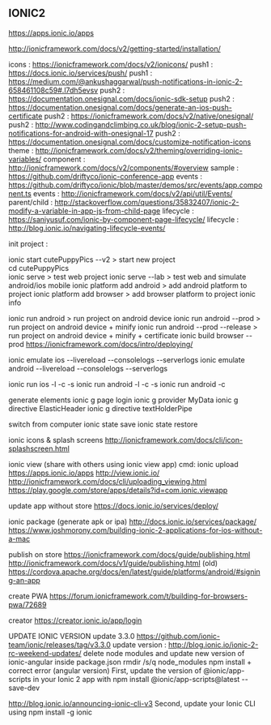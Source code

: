 
## IONIC2 
https://apps.ionic.io/apps 
 
http://ionicframework.com/docs/v2/getting-started/installation/ 

icons : https://ionicframework.com/docs/v2/ionicons/ 
push1 : https://docs.ionic.io/services/push/ 
push1 : https://medium.com/@ankushaggarwal/push-notifications-in-ionic-2-658461108c59#.l7dh5evsv 
push2 : https://documentation.onesignal.com/docs/ionic-sdk-setup
push2 : https://documentation.onesignal.com/docs/generate-an-ios-push-certificate
push2 : https://ionicframework.com/docs/v2/native/onesignal/
push2 : http://www.codingandclimbing.co.uk/blog/ionic-2-setup-push-notifications-for-android-with-onesignal-17
push2 : https://documentation.onesignal.com/docs/customize-notification-icons
theme : http://ionicframework.com/docs/v2/theming/overriding-ionic-variables/ 
component : http://ionicframework.com/docs/v2/components/#overview 
sample : https://github.com/driftyco/ionic-conference-app
events : https://github.com/driftyco/ionic/blob/master/demos/src/events/app.component.ts
events : http://ionicframework.com/docs/v2/api/util/Events/
parent/child : http://stackoverflow.com/questions/35832407/ionic-2-modify-a-variable-in-app-js-from-child-page
lifecycle : https://saniyusuf.com/ionic-by-component-page-lifecycle/
lifecycle : http://blog.ionic.io/navigating-lifecycle-events/

init project :  
 
ionic start cutePuppyPics --v2					> start new project   
cd cutePuppyPics											 
ionic serve										> test web project 
ionic serve --lab								> test web and simulate android/ios mobile
ionic platform add android						> add android platform to project 
ionic platform add browser						> add browser platform to project 
ionic info 

ionic run android  								> run project on android device 
ionic run android --prod 						> run project on android device + minify 
ionic run android --prod --release				> run project on android device + minify + certificate
ionic build browser --prod
https://ionicframework.com/docs/intro/deploying/


 
 
ionic emulate ios --livereload --consolelogs --serverlogs
ionic emulate android --livereload --consolelogs --serverlogs
 
ionic run ios -l -c -s
ionic run android -l -c -s
ionic run android -c

 
generate elements 
ionic g page login 
ionic g provider MyData 
ionic g directive ElasticHeader
ionic g directive textHolderPipe




switch from computer
ionic state save
ionic state restore

ionic icons & splash screens
http://ionicframework.com/docs/cli/icon-splashscreen.html





ionic view (share with others using ionic view app)
cmd: ionic upload
https://apps.ionic.io/apps
http://view.ionic.io/
http://ionicframework.com/docs/cli/uploading_viewing.html
https://play.google.com/store/apps/details?id=com.ionic.viewapp

update app without store
https://docs.ionic.io/services/deploy/

ionic package (generate apk or ipa)
http://docs.ionic.io/services/package/
https://www.joshmorony.com/building-ionic-2-applications-for-ios-without-a-mac

publish on store
https://ionicframework.com/docs/guide/publishing.html
http://ionicframework.com/docs/v1/guide/publishing.html (old)
https://cordova.apache.org/docs/en/latest/guide/platforms/android/#signing-an-app

create PWA
https://forum.ionicframework.com/t/building-for-browsers-pwa/72689

creator
https://creator.ionic.io/app/login

UPDATE IONIC VERSION
update 3.3.0 https://github.com/ionic-team/ionic/releases/tag/v3.3.0
update version : http://blog.ionic.io/ionic-2-rc-weekend-updates/
delete node modules and update new version of ionic-angular inside package.json 
rmdir /s/q node_modules
npm install + correct error (angular version)
First, update the version of @ionic/app-scripts in your Ionic 2 app with
npm install @ionic/app-scripts@latest --save-dev

http://blog.ionic.io/announcing-ionic-cli-v3
Second, update your Ionic CLI using
npm install -g ionic
